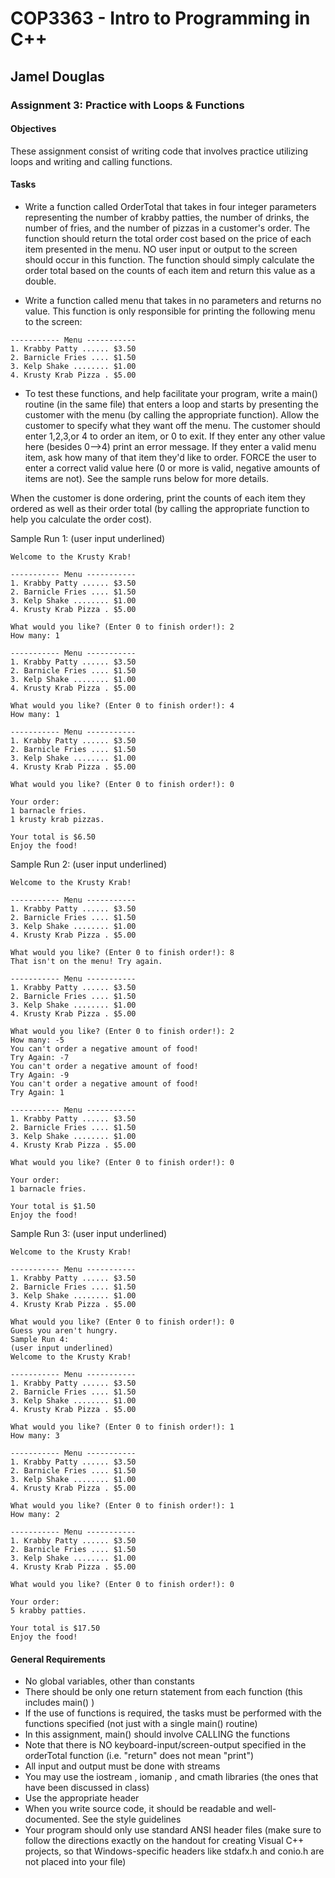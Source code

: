 # COP3363 - Intro to Programming in C++

## Jamel Douglas

### Assignment 3: Practice with Loops & Functions

#### Objectives
These assignment consist of writing code that involves practice utilizing loops and writing and calling functions.

#### Tasks
- Write a function called OrderTotal that takes in four integer parameters representing the number of krabby patties, the number of drinks, the number of fries, and the number of pizzas in a customer's order. The function should return the total order cost based on the price of each item presented in the menu. NO user input or output to the screen should occur in this function. The function should simply calculate the order total based on the counts of each item and return this value as a double.
 
- Write a function called menu that takes in no parameters and returns no value. This function is only responsible for printing the following menu to the screen:

~~~
----------- Menu -----------
1. Krabby Patty ...... $3.50
2. Barnicle Fries .... $1.50
3. Kelp Shake ........ $1.00
4. Krusty Krab Pizza . $5.00
~~~

- To test these functions, and help facilitate your program, write a main() routine (in the same file) that enters a loop and starts by presenting the customer with the menu (by calling the appropriate function). Allow the customer to specify what they want off the menu. The customer should enter 1,2,3,or 4 to order an item, or 0 to exit. If they enter any other value here (besides 0-->4) print an error message. If they enter a valid menu item, ask how many of that item they'd like to order. FORCE the user to enter a correct valid value here (0 or more is valid, negative amounts of items are not). See the sample runs below for more details.

When the customer is done ordering, print the counts of each item they ordered as well as their order total (by calling the appropriate function to help you calculate the order cost).

Sample Run 1:
(user input underlined)
```
Welcome to the Krusty Krab!

----------- Menu -----------
1. Krabby Patty ...... $3.50
2. Barnicle Fries .... $1.50
3. Kelp Shake ........ $1.00
4. Krusty Krab Pizza . $5.00

What would you like? (Enter 0 to finish order!): 2
How many: 1

----------- Menu -----------
1. Krabby Patty ...... $3.50
2. Barnicle Fries .... $1.50
3. Kelp Shake ........ $1.00
4. Krusty Krab Pizza . $5.00

What would you like? (Enter 0 to finish order!): 4
How many: 1

----------- Menu -----------
1. Krabby Patty ...... $3.50
2. Barnicle Fries .... $1.50
3. Kelp Shake ........ $1.00
4. Krusty Krab Pizza . $5.00

What would you like? (Enter 0 to finish order!): 0

Your order:
1 barnacle fries.
1 krusty krab pizzas.

Your total is $6.50
Enjoy the food!
```

Sample Run 2:
(user input underlined)
```
Welcome to the Krusty Krab!

----------- Menu -----------
1. Krabby Patty ...... $3.50
2. Barnicle Fries .... $1.50
3. Kelp Shake ........ $1.00
4. Krusty Krab Pizza . $5.00

What would you like? (Enter 0 to finish order!): 8
That isn't on the menu! Try again.

----------- Menu -----------
1. Krabby Patty ...... $3.50
2. Barnicle Fries .... $1.50
3. Kelp Shake ........ $1.00
4. Krusty Krab Pizza . $5.00

What would you like? (Enter 0 to finish order!): 2
How many: -5
You can't order a negative amount of food!
Try Again: -7
You can't order a negative amount of food!
Try Again: -9
You can't order a negative amount of food!
Try Again: 1

----------- Menu -----------
1. Krabby Patty ...... $3.50
2. Barnicle Fries .... $1.50
3. Kelp Shake ........ $1.00
4. Krusty Krab Pizza . $5.00

What would you like? (Enter 0 to finish order!): 0

Your order:
1 barnacle fries.

Your total is $1.50
Enjoy the food!
```

Sample Run 3:
(user input underlined)
```
Welcome to the Krusty Krab!

----------- Menu -----------
1. Krabby Patty ...... $3.50
2. Barnicle Fries .... $1.50
3. Kelp Shake ........ $1.00
4. Krusty Krab Pizza . $5.00

What would you like? (Enter 0 to finish order!): 0
Guess you aren't hungry.
Sample Run 4:
(user input underlined)
Welcome to the Krusty Krab!

----------- Menu -----------
1. Krabby Patty ...... $3.50
2. Barnicle Fries .... $1.50
3. Kelp Shake ........ $1.00
4. Krusty Krab Pizza . $5.00

What would you like? (Enter 0 to finish order!): 1
How many: 3

----------- Menu -----------
1. Krabby Patty ...... $3.50
2. Barnicle Fries .... $1.50
3. Kelp Shake ........ $1.00
4. Krusty Krab Pizza . $5.00

What would you like? (Enter 0 to finish order!): 1
How many: 2

----------- Menu -----------
1. Krabby Patty ...... $3.50
2. Barnicle Fries .... $1.50
3. Kelp Shake ........ $1.00
4. Krusty Krab Pizza . $5.00

What would you like? (Enter 0 to finish order!): 0

Your order:
5 krabby patties.

Your total is $17.50
Enjoy the food!
```

#### General Requirements
- No global variables, other than constants
- There should be only one return statement from each function (this includes main() )
- If the use of functions is required, the tasks must be performed with the functions specified (not just with a single main() routine)
- In this assignment, main() should involve CALLING the functions
- Note that there is NO keyboard-input/screen-output specified in the orderTotal function (i.e. "return" does not mean "print")
- All input and output must be done with streams
- You may use the iostream , iomanip , and cmath libraries (the ones that have been discussed in class)
- Use the appropriate header
- When you write source code, it should be readable and well-documented. See the style guidelines
- Your program should only use standard ANSI header files (make sure to follow the directions exactly on the handout for creating Visual C++ projects, so that Windows-specific headers like stdafx.h and conio.h are not placed into your file)
